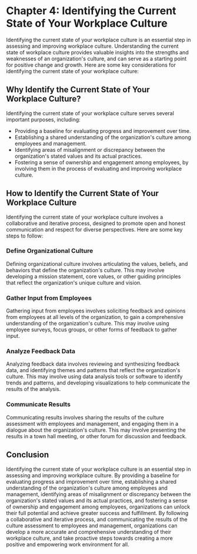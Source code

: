 # Chapter 4: Identifying the Current State of Your Workplace Culture

Identifying the current state of your workplace culture is an essential step in assessing and improving workplace culture. Understanding the current state of workplace culture provides valuable insights into the strengths and weaknesses of an organization's culture, and can serve as a starting point for positive change and growth. Here are some key considerations for identifying the current state of your workplace culture:

Why Identify the Current State of Your Workplace Culture?
---------------------------------------------------------

Identifying the current state of your workplace culture serves several important purposes, including:

- Providing a baseline for evaluating progress and improvement over time.
- Establishing a shared understanding of the organization's culture among employees and management.
- Identifying areas of misalignment or discrepancy between the organization's stated values and its actual practices.
- Fostering a sense of ownership and engagement among employees, by involving them in the process of evaluating and improving workplace culture.

How to Identify the Current State of Your Workplace Culture
-----------------------------------------------------------

Identifying the current state of your workplace culture involves a collaborative and iterative process, designed to promote open and honest communication and respect for diverse perspectives. Here are some key steps to follow:

### Define Organizational Culture

Defining organizational culture involves articulating the values, beliefs, and behaviors that define the organization's culture. This may involve developing a mission statement, core values, or other guiding principles that reflect the organization's unique culture and vision.

### Gather Input from Employees

Gathering input from employees involves soliciting feedback and opinions from employees at all levels of the organization, to gain a comprehensive understanding of the organization's culture. This may involve using employee surveys, focus groups, or other forms of feedback to gather input.

### Analyze Feedback Data

Analyzing feedback data involves reviewing and synthesizing feedback data, and identifying themes and patterns that reflect the organization's culture. This may involve using data analysis tools or software to identify trends and patterns, and developing visualizations to help communicate the results of the analysis.

### Communicate Results

Communicating results involves sharing the results of the culture assessment with employees and management, and engaging them in a dialogue about the organization's culture. This may involve presenting the results in a town hall meeting, or other forum for discussion and feedback.

Conclusion
----------

Identifying the current state of your workplace culture is an essential step in assessing and improving workplace culture. By providing a baseline for evaluating progress and improvement over time, establishing a shared understanding of the organization's culture among employees and management, identifying areas of misalignment or discrepancy between the organization's stated values and its actual practices, and fostering a sense of ownership and engagement among employees, organizations can unlock their full potential and achieve greater success and fulfillment. By following a collaborative and iterative process, and communicating the results of the culture assessment to employees and management, organizations can develop a more accurate and comprehensive understanding of their workplace culture, and take proactive steps towards creating a more positive and empowering work environment for all.
